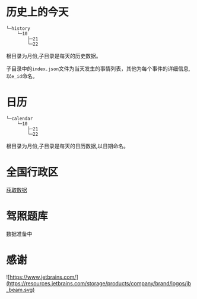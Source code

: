 
# 历史上的今天

 
```
└─history
    └─10
        ├─21
        └─22
```
根目录为月份,子目录是每天的历史数据。

子目录中的`index.json`文件为当天发生的事情列表，其他为每个事件的详细信息,以`e_id`命名。

# 日历
 
```
└─calendar
    └─10
        ├─21
        └─22
```
根目录为月份,子目录是每天的日历数据,以日期命名。


# 全国行政区

[获取数据](https://github.com/lizeze/china_region)
 
 # 驾照题库
 
 数据准备中

#  感谢

![https://www.jetbrains.com/](https://resources.jetbrains.com/storage/products/company/brand/logos/jb_beam.svg)
